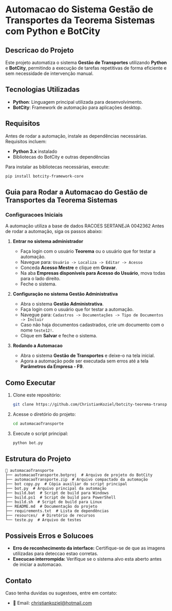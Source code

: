 # Automacao do Sistema Gestão de Transportes da Teorema Sistemas com Python e BotCity

## Descricao do Projeto
Este projeto automatiza o sistema **Gestão de Transportes** utilizando **Python** e **BotCity**, permitindo a execução de tarefas repetitivas de forma eficiente e sem necessidade de intervenção manual.

## Tecnologias Utilizadas

- **Python**: Linguagem principal utilizada para desenvolvimento.
- **BotCity**: Framework de automação para aplicações desktop.

## Requisitos
Antes de rodar a automação, instale as dependências necessárias. Requisitos incluem:

- **Python 3.x** instalado
- Bibliotecas do BotCity e outras dependências

Para instalar as bibliotecas necessárias, execute:
```sh
pip install botcity-framework-core
```

## Guia para Rodar a Automacao do Gestão de Transportes da Teorema Sistemas

### Configuracoes Iniciais
A automação utiliza a base de dados RACOES SERTANEJA 0042362
Antes de rodar a automação, siga os passos abaixo:

1. **Entrar no sistema administrador**
   - Faça login com o usuário **Teorema** ou o usuário que for testar a automação.
   - Navegue para: `Usuário -> Localiza -> Editar -> Acesso`
   - Conceda **Acesso Mestre** e clique em **Gravar**.
   - Na aba **Empresas disponíveis para Acesso do Usuário**, mova todas para o lado direito.
   - Feche o sistema.

2. **Configuração no sistema Gestão Administrativa**
   - Abra o sistema **Gestão Administrativa**.
   - Faça login com o usuário que for testar a automação.
   - Navegue para: `Cadastros -> Documentações -> Tipo de Documentos -> Incluir`
   - Caso não haja documentos cadastrados, crie um documento com o nome `teste12!`.
   - Clique em **Salvar** e feche o sistema.

3. **Rodando a Automacao**
   - Abra o sistema **Gestão de Transportes** e deixe-o na tela inicial.
   - Agora a automação pode ser executada sem erros até a tela **Parâmetros da Empresa - F9**.

## Como Executar
1. Clone este repositório:
   ```sh
   git clone https://github.com/ChristianKoziel/botcity-teorema-transportes.git
   ```
2. Acesse o diretório do projeto:
   ```sh
   cd automacaoTransporte
   ```
3. Execute o script principal:
   ```sh
   python bot.py
   ```

## Estrutura do Projeto
```
📂 automacaoTransporte
├── automacaoTransporte.botproj  # Arquivo de projeto do BotCity
├── automacaoTransporte.zip  # Arquivo compactado da automação
├── bot copy.py  # Cópia auxiliar do script principal
├── bot.py  # Arquivo principal da automação
├── build.bat  # Script de build para Windows
├── build.ps1  # Script de build para PowerShell
├── build.sh  # Script de build para Linux
├── README.md  # Documentação do projeto
├── requirements.txt  # Lista de dependências
├── resources/  # Diretório de recursos
└── teste.py  # Arquivo de testes
```

## Possiveis Erros e Solucoes
- **Erro de reconhecimento da interface:** Certifique-se de que as imagens utilizadas para deteccao estao corretas.
- **Execucao interrompida:** Verifique se o sistema alvo esta aberto antes de iniciar a automacao.

## Contato
Caso tenha duvidas ou sugestoes, entre em contato:
- 📧 Email: christiankoziel@hotmail.com

